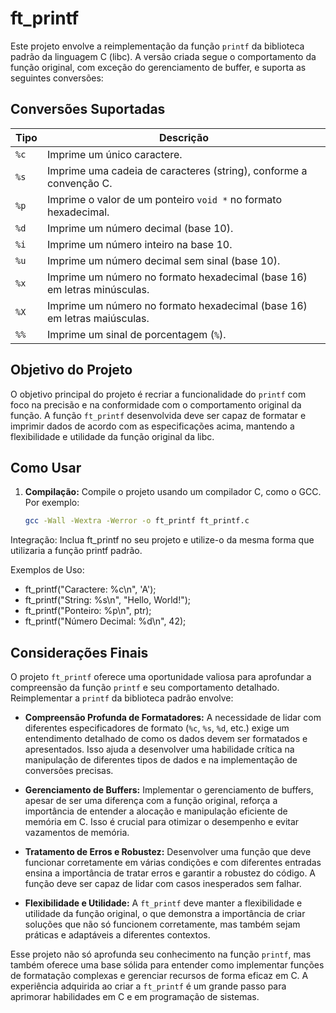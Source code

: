 # ft_printf

Este projeto envolve a reimplementação da função `printf` da biblioteca padrão da linguagem C (libc). A versão criada segue o comportamento da função original, com exceção do gerenciamento de buffer, e suporta as seguintes conversões:

## Conversões Suportadas

| Tipo | Descrição |
|------|-----------|
| `%c` | Imprime um único caractere. |
| `%s` | Imprime uma cadeia de caracteres (string), conforme a convenção C. |
| `%p` | Imprime o valor de um ponteiro `void *` no formato hexadecimal. |
| `%d` | Imprime um número decimal (base 10). |
| `%i` | Imprime um número inteiro na base 10. |
| `%u` | Imprime um número decimal sem sinal (base 10). |
| `%x` | Imprime um número no formato hexadecimal (base 16) em letras minúsculas. |
| `%X` | Imprime um número no formato hexadecimal (base 16) em letras maiúsculas. |
| `%%` | Imprime um sinal de porcentagem (`%`). |

## Objetivo do Projeto

O objetivo principal do projeto é recriar a funcionalidade do `printf` com foco na precisão e na conformidade com o comportamento original da função. A função `ft_printf` desenvolvida deve ser capaz de formatar e imprimir dados de acordo com as especificações acima, mantendo a flexibilidade e utilidade da função original da libc.

## Como Usar

1. **Compilação:**
   Compile o projeto usando um compilador C, como o GCC. Por exemplo:

   ```sh
   gcc -Wall -Wextra -Werror -o ft_printf ft_printf.c

Integração: Inclua ft_printf no seu projeto e utilize-o da mesma forma que utilizaria a função printf padrão.

Exemplos de Uso:

- ft_printf("Caractere: %c\n", 'A');
- ft_printf("String: %s\n", "Hello, World!");
- ft_printf("Ponteiro: %p\n", ptr);
- ft_printf("Número Decimal: %d\n", 42);


## Considerações Finais

O projeto `ft_printf` oferece uma oportunidade valiosa para aprofundar a compreensão da função `printf` e seu comportamento detalhado. Reimplementar a `printf` da biblioteca padrão envolve:

- **Compreensão Profunda de Formatadores:** A necessidade de lidar com diferentes especificadores de formato (`%c`, `%s`, `%d`, etc.) exige um entendimento detalhado de como os dados devem ser formatados e apresentados. Isso ajuda a desenvolver uma habilidade crítica na manipulação de diferentes tipos de dados e na implementação de conversões precisas.

- **Gerenciamento de Buffers:** Implementar o gerenciamento de buffers, apesar de ser uma diferença com a função original, reforça a importância de entender a alocação e manipulação eficiente de memória em C. Isso é crucial para otimizar o desempenho e evitar vazamentos de memória.

- **Tratamento de Erros e Robustez:** Desenvolver uma função que deve funcionar corretamente em várias condições e com diferentes entradas ensina a importância de tratar erros e garantir a robustez do código. A função deve ser capaz de lidar com casos inesperados sem falhar.

- **Flexibilidade e Utilidade:** A `ft_printf` deve manter a flexibilidade e utilidade da função original, o que demonstra a importância de criar soluções que não só funcionem corretamente, mas também sejam práticas e adaptáveis a diferentes contextos.

Esse projeto não só aprofunda seu conhecimento na função `printf`, mas também oferece uma base sólida para entender como implementar funções de formatação complexas e gerenciar recursos de forma eficaz em C. A experiência adquirida ao criar a `ft_printf` é um grande passo para aprimorar habilidades em C e em programação de sistemas.

